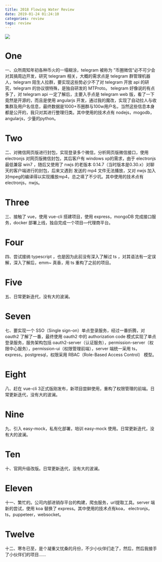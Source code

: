 ```yaml
---
title: 2018 Flowing Water Review
date: 2019-01-24 01:24:10
categories: review
tags: review
---
```

![](https://user-gold-cdn.xitu.io/2019/1/25/16880d36eeb3f78d?w=624&h=102&f=png&s=28571)
# One

一、众所周知年初各种币火的一塌糊涂，telegram 被称为 ”币圈微信“必不可少会对其搞周边开发，研究 telegram 相关，大概的需求点是 telegram 群管理机器人，telegram 陌生人拉群，要实现这些势必少不了对 telegram 开放 api  的研究，telegram 的协议很特殊，是独自研发的 MTProto。<!--more--> telegram 好像说的有点多了，对 telegram api 一定了解后，主要入手点是 telegram web 版，看了一下竟然是开源的，而且是使用 angularjs 开发，通过我的魔改，实现了自动拉人与收集群及用户名信息，最终数据是1000+币圈群与100w用户名，当然这些信息本身都是公开的，我只对其进行整理归类。其中使用的技术点有 nodejs，mogodb，angularjs，少量的python。

# Two

二、对微信网页版进行封包，实现登录多个微信，分析网页版微信接口，使用 electronjs 对网页版微信封包，其后客户有 windows xp的需求，由于 electronjs 最低兼容 win7 ，随后又使用了 nwjs 的老版本 0.14.7（当时版本是0.30.x）对聊天的客户端进行的封包，后来又遇到 发送的 mp4 文件无法播放，又对 nwjs 加入对mpeg的编译得以实现播放mp4，总之填了不少坑。其中使用的技术点有 electronjs，nwjs。

# Three

三、接触了 vue，使用 vue-cli 搭建项目，使用 express，mongoDB 完成接口服务，docker 部署上线，独自完成一个项目—代理商平台。

# Four

四、尝试接纳 typescript ，也是因为此前没有深入了解过 ts ，对其语法有一定误解，深入了解后，emm~ 真香，用 ts 重构了之前的项目。

# Five

五、日常更新迭代，没有大的波澜。

# Seven

七、要实现一个 SSO（Single sign-on）单点登录服务，经过一番折腾，对 oauth2 了解了一番，最终使用 oauth2 中的 authorization code 模式实现了单点登录服务，服务架构包括 oauth2-server（认证服务），permission-server（权限中心服务），permission-ui（权限管理前端），server 端统一采用 ts，express，postgresql，权限采用 RBAC（Role-Based Access Control） 模型。

# Eight

八、赶在 vue-cli 3正式版刚发布，新项目尝鲜使用，重构了权限管理的前端。日常更新迭代，没有大的波澜。

# Nine

九、引入 easy-mock，私有化部署，培训 easy-mock 使用。日常更新迭代，没有大的波澜。

# Ten

十、官网升级改版。日常更新迭代，没有大的波澜。

# Eleven

十一、繁忙的。公司内部进销存平台的构建，爬虫服务，url提取工具。server 端新的尝试，使用 koa 替换了 express。其中使用的技术点有koa， electronjs，ts，puppeteer，websocket。

# Twelve

十二、寒冬已至，是个凝重又忧桑的月份，不少小伙伴们走了，然后，然后我接手了小伙伴们的项目……